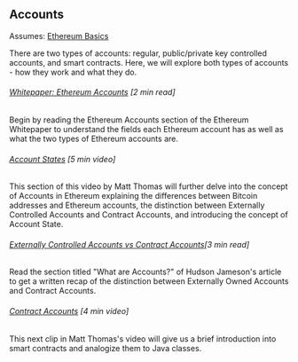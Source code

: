 ## Accounts

Assumes: [Ethereum Basics](/ethereum-basics.md)

There are two types of accounts: regular, public/private key controlled accounts, and smart contracts. Here, we will explore both types of accounts - how they work and what they do.

###### [Whitepaper: Ethereum Accounts](https://github.com/ethereum/wiki/wiki/White-Paper#ethereum-accounts) \[2 min read\]

Begin by reading the Ethereum Accounts section of the Ethereum Whitepaper to understand the fields each Ethereum account has as well as what the two types of Ethereum accounts are.

###### [Account States](https://www.youtube.com/embed/uOL26c1Qu5U?start=507&end=785&version=3) \[5 min video\]

This section of this video by Matt Thomas will further delve into the concept of Accounts in Ethereum explaining the differences between Bitcoin addresses and Ethereum accounts, the distinction between Externally Controlled Accounts and Contract Accounts, and introducing the concept of Account State.

###### [Externally Controlled Accounts vs Contract Accounts](https://www.gitbook.com/book/sunnya97/a-beginner-s-guide-to-ethereum-and-dapp-developme/edit#)\[3 min read\]

Read the section titled "What are Accounts?" of Hudson Jameson's article to get a written recap of the distinction between Externally Owned Accounts and Contract Accounts.

###### [Contract Accounts](https://www.youtube.com/embed/uOL26c1Qu5U?start=785&end=1024&version=3) \[4 min video\]

This next clip in Matt Thomas's video will give us a brief introduction into smart contracts and analogize them to Java classes.

